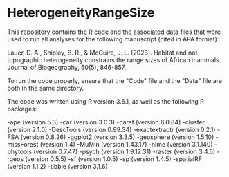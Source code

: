 # HeterogeneityRangeSize
This repository contains the R code and the associated data files that were used to run all analyses for the following manuscript (cited in APA format):

Lauer, D. A., Shipley, B. R., & McGuire, J. L. (2023). Habitat and not topographic heterogeneity constrains the range sizes of African mammals. Journal of Biogeography, 50(5), 846-857.

To run the code properly, ensure that the "Code" file and the "Data" file are both in the same directory.

The code was written using R version 3.6.1, as well as the following R packages:

-ape (version 5.3)
-car (version 3.0.3)
-caret (version 6.0.84)
-cluster (version 2.1.0)
-DescTools (version 0.99.34)
-exactextractr (version 0.2.1)
-FSA (version 0.8.26)
-ggplot2 (version 3.3.5)
-geosphere (version 1.5.10)
-missForest (version 1.4)
-MuMIn (version 1.43.17)
-nlme (version 3.1.140)
-phytools (version 0.7.47)
-psych (version 1.9.12.31)
-raster (version 3.4.5)
-rgeos (version 0.5.5)
-sf (version 1.0.5)
-sp (version 1.4.5)
-spatialRF (version 1.1.2)
-tibble (version 3.1.6)
